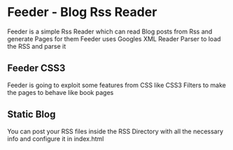 # Feeder - Blog Rss Reader
Feeder is a simple Rss Reader which can read Blog posts from Rss and generate Pages for them
Feeder uses Googles XML Reader Parser to load the RSS and parse it

## Feeder CSS3
Feeder is going to exploit some features from CSS like CSS3 Filters to make the pages to behave like book pages


## Static Blog
You can post your RSS files inside the RSS Directory with all the necessary info and configure it in index.html